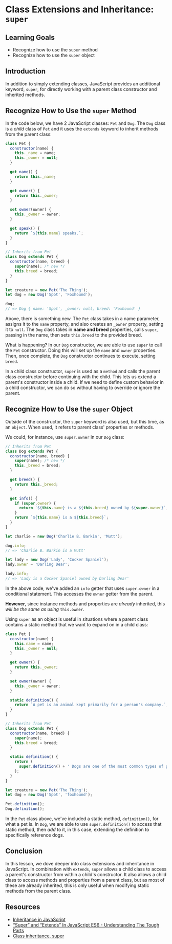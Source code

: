 # Class Extensions and Inheritance: `super`

## Learning Goals

- Recognize how to use the `super` method
- Recognize how to use the `super` object

## Introduction

In addition to simply extending classes, JavaScript provides an additional
keyword, `super`, for directly working with a parent class constructor and
inherited methods.

## Recognize How to Use the `super` Method

In the code below, we have 2 JavaScript classes: `Pet` and `Dog`. The `Dog`
class is a _child_ class of `Pet` and it uses the `extends` keyword to inherit
methods from the parent class:

```js
class Pet {
  constructor(name) {
    this._name = name;
    this._owner = null;
  }

  get name() {
    return this._name;
  }

  get owner() {
    return this._owner;
  }

  set owner(owner) {
    this._owner = owner;
  }

  get speak() {
    return `${this.name} speaks.`;
  }
}

// Inherits from Pet
class Dog extends Pet {
  constructor(name, breed) {
    super(name); /* new */
    this.breed = breed;
  }
}

let creature = new Pet('The Thing');
let dog = new Dog('Spot', 'Foxhound');

dog;
// => Dog { name: 'Spot', _owner: null, breed: 'Foxhound' }
```

Above, there is something new. The `Pet` class takes in a name parameter,
assigns it to the `name` property, and also creates an `_owner` property,
setting it to `null`. The `Dog` class takes in **name and breed** properties,
calls `super`, passing in the name, then sets `this.breed` to the provided
breed.

What is happening? In our `Dog` constructor, we are able to use `super` to call
the `Pet` constructor. Doing this will set up the `name` and `owner`
properties. Then, once complete, the `Dog` constructor continues to execute,
setting `breed`.

In a child class constructor, `super` is used as a `method` and calls the parent
class constructor before continuing with the child. This lets us extend a
parent's constructor inside a child. If we need to define custom behavior in a
child constructor, we can do so without having to override or ignore the parent.

## Recognize How to Use the `super` Object

Outside of the constructor, the `super` keyword is also used, but this time, as
an `object`. When used, it refers to parent class' properties or methods.

We could, for instance, use `super.owner` in our `Dog` class:

```js
// Inherits from Pet
class Dog extends Pet {
  constructor(name, breed) {
    super(name); /* new */
    this._breed = breed;
  }

  get breed() {
    return this._breed;
  }

  get info() {
    if (super.owner) {
      return `${this.name} is a ${this.breed} owned by ${super.owner}`;
    }
    return `${this.name} is a ${this.breed}`;
  }
}

let charlie = new Dog('Charlie B. Barkin', 'Mutt');

dog.info;
// => 'Charlie B. Barkin is a Mutt'

let lady = new Dog('Lady', 'Cocker Spaniel');
lady.owner = 'Darling Dear';

lady.info;
// => 'Lady is a Cocker Spaniel owned by Darling Dear'
```

In the above code, we've added an `info` getter that uses `super.owner` in
a conditional statement. This accesses the `owner` getter from the parent.

**However**, since instance methods and properties are _already_ inherited, this
_will be the same as using_ `this.owner`.

Using `super` as an object is useful in situations where a parent class contains
a static method that we want to expand on in a child class:

```js
class Pet {
  constructor(name) {
    this.name = name;
    this._owner = null;
  }

  get owner() {
    return this._owner;
  }

  set owner(owner) {
    this._owner = owner;
  }

  static definition() {
    return `A pet is an animal kept primarily for a person's company.`;
  }
}

// Inherits from Pet
class Dog extends Pet {
  constructor(name, breed) {
    super(name);
    this.breed = breed;
  }

  static definition() {
    return (
      super.definition() + ' Dogs are one of the most common types of pets.'
    );
  }
}

let creature = new Pet('The Thing');
let dog = new Dog('Spot', 'foxhound');

Pet.definition();
Dog.definition();
```

In the `Pet` class above, we've included a static method, `definition()`, for
what a pet is. In `Dog`, we are able to use `super.definition()` to access that
static method, then _add_ to it, in this case, extending the definition to
specifically reference dogs.

## Conclusion

In this lesson, we dove deeper into class extensions and inheritance in
JavaScript. In combination with `extends`, `super` allows a child class to
access a parent's constructor from within a child's constructor. It also allows
a child class to access methods and properties from a parent class, but as most
of these are already inherited, this is only useful when modifying static
methods from the parent class.

## Resources

- [Inheritance in JavaScript](https://developer.mozilla.org/en-US/docs/Learn/JavaScript/Objects/Inheritance)
- [“Super” and “Extends” In JavaScript ES6 - Understanding The Tough Parts](https://medium.com/beginners-guide-to-mobile-web-development/super-and-extends-in-javascript-es6-understanding-the-tough-parts-6120372d3420)
- [Class inheritance, super](https://javascript.info/class-inheritance)
